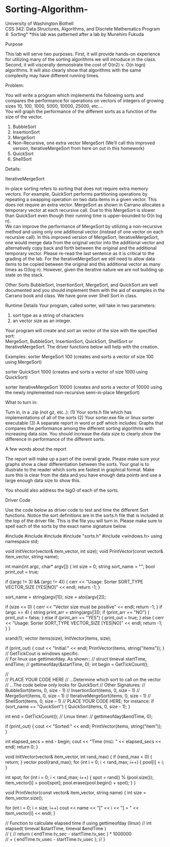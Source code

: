 # Sorting-Algorithm-
University of Washington Bothell  
CSS 342: Data Structures, Algorithms, and Discrete Mathematics 
Program 4:  Sorting* *this lab was patterned after a lab by Munehiro Fukuda 
 
 
Purpose 
 
This lab will serve two purposes.  First, it will provide hands-on experience for utilizing many of 
the sorting algorithms we will introduce in the class.  Second, it will viscerally demonstrate the 
cost of O(n2) v. O(n logn) algorithms.  It will also clearly show that algorithms with the same 
complexity may have different running times. 
 
Problem:  
 
You will write a program which implements the following sorts and compares the performance 
for operations on vectors of integers of growing sizes 10, 100, 1000, 5000, 10000, 25000, etc....  
You will graph the performance of the different sorts as a function of the size of the vector. 
 
1) BubbleSort 
2) InsertionSort 
3) MergeSort 
4) Non-Recursive, one extra vector<int> MergeSort (We’ll call this improved version, 
IterativeMergeSort from here on out in this homework) 
5) QuickSort 
6) ShellSort 
 
 
Details: 
 
IterativeMergeSort 
 
 In-place sorting refers to sorting that does not require extra memory vectors.   For 
example, QuickSort performs partitioning operations by repeating a swapping operation on two 
data items in a given vector.  This does not require an extra vector. 
MergeSort as shown in Carrano allocates a temporary vector at each recursive call.  Due 
to this MergeSort is slower than QuickSort even though their running time is upper-bounded to 
O(n log n).  
We can improve the performance of MergeSort by utilizing a non-recursive method and 
using only one additional vector (instead of one vector on each recursive call).   In this improved 
version of MergeSort, IterativeMergeSort, one would merge data from the original vector into 
the additional vector and alternatively copy back and forth between the original and the 
additional temporary vector.   Please re-read the last sentence as it is critical to the grading of 
the lab. 
For the IterativeMergeSort we still need to allow data items to be copied between the 
original and this additional vector as many times as O(log n).  However, given the iterative 
nature we are not building up state on the stack. 
  
 
Other Sorts 
 BubbleSort, InsertionSort, MergeSort, and QuickSort are well documented and you 
should implement them with the aid of examples in the Carrano book and class.   We have gone 
over Shell Sort in class. 
 
 
Runtime Details 
 Your program, called sorter, will take in two parameters:  
1) sort type as a string of characters  
2) an vector size as an integer.   
 
Your program will create and sort an vector<int> of the size with the specified sort:  
MergeSort, BubbleSort, InsertionSort, QuickSort, ShellSort or IterativeMergeSort.  The driver 
functions below will help with the creation. 
 
 Examples: 
  sorter MergeSort 100  (creates and sorts a vector<int> of size 100 using 
MergeSort) 
 
  sorter QuickSort 1000 (creates and sorts a vector<int> of size 1000 using 
QuickSort) 
 
  sorter IterativeMergeSort 10000 (creates and sorts a vector<int> of 10000 using 
the newly implemented non-recursive semi-in-place MergeSort) 
 
What to turn in: 
 
Turn in, in a .zip (not gz, etc..): 
(1)  Your sorts.h file which has implementations of all of the sorts 
(2)  Your sorter.exe file or linux sorter executable 
(3)  A separate report in word or pdf which includes:  Graphs that compares the 
performance among the different sorting algorithms with increasing data size.  You 
should increase the data size to clearly show the difference in performance of the 
different sorts. 
 
 
A few words about the report 
 
The report will make up a part of the overall grade.  Please make sure your graphs show a clear 
differentiation between the sorts.  Your goal is to illustrate to the reader which sorts are fastest 
in graphical format.  Make sure this is clear from the data and you have enough data points and 
use a large enough data size to show this.   
 
You should also address the bigO of each of the sorts. 
  
 
 
Driver Code 
 
 Use the code below as driver code to test and time the different Sort functions.  Notice 
the sort definitions are in the sorts.h file that is included at the top of the driver file.  This is the 
file you will turn in.  Please make sure to spell each of the sorts by the exact name signature 
below. 
 
#include <iostream> 
#include <vector> 
#include <string> 
#include "sorts.h" 
#include <windows.h> 
using namespace std; 
 
void InitVector(vector<int>& item_vector, int size); 
void PrintVector(const vector<int>& item_vector, string name); 
 
int main(int argc, char* argv[]) 
{ 
 int size = 0; 
 string sort_name = ""; 
 bool print_out = true; 
 
 if ((argc != 3) && (argc != 4)) 
 { 
  cerr << "Usage: Sorter SORT_TYPE VECTOR_SIZE [YES|NO]" << endl; 
  return -1; 
 } 
 
 sort_name = string(argv[1]); 
 size = atoi(argv[2]); 
 
 if (size <= 0) 
 { 
  cerr << "Vector size must be positive" << endl; 
  return -1; 
 } 
 if (argc == 4) 
 { 
  string print_arr = string(argv[3]); 
  if (print_arr == "NO") 
  { 
   print_out = false; 
  } 
  else if (print_arr == "YES") 
  { 
   print_out = true; 
  } 
  else 
  { 
   cerr << "Usage: Sorter SORT_TYPE VECTOR_SIZE [YES|NO]" << endl; 
   return -1; 
  } 
 } 
 
 srand(1); 
 vector<int> items(size); 
 InitVector(items, size); 
 
 if (print_out) 
 { 
  cout << "Initial:" << endl; 
  PrintVector(items, string("items")); 
 } 
 // GetTickCout is windows specific.     
 // For linux use gettimeofday.  As shown:: 
 //  struct timeval startTime, endTime; 
 //  gettimeofday(&startTime, 0); 
 int begin = GetTickCount(); 
 
 //  
 // PLACE YOUR CODE HERE 
 //   ...Determine which sort to call on the vector 
 //   ...The code below only looks for QuickSort 
 // Other Signatures: 
 //  BubbleSort(items, 0, size - 1) 
 //  InsertionSort(items, 0, size – 1) 
 //  MergeSort(items, 0, size – 1) 
 //  IterativeMergeSort(items, 0, size – 1) 
 //  ShellSort(items, 0, size – 1) 
 // PLACE YOUR CODE HERE;  for instance: 
 if (sort_name == "QuickSort") 
 { 
  QuickSort(items, 0, size - 1); 
 } 
 
 int end = GetTickCount(); 
 // Linux timer: 
 // gettimeofday(&endTime, 0); 
 
 if (print_out) 
 { 
  cout << "Sorted:" << endl; 
  PrintVector(items, string("item")); 
 } 
 
 int elapsed_secs = end - begin; 
 cout << "Time (ms): " << elapsed_secs << endl; 
 return 0; 
} 
 
void InitVector(vector<int>& item_vector, int rand_max) 
{ 
 if (rand_max < 0) 
 { 
  return; 
 } 
 vector<int> pool(rand_max); 
 for (int i = 0; i < rand_max; i++) 
 { 
  pool[i] = i; 
 } 
 
 int spot; 
 for (int i = 0; i < rand_max; i++) 
 { 
  spot = rand() % (pool.size()); 
  item_vector[i] = pool[spot]; 
  pool.erase(pool.begin() + spot); 
 } 
} 
 
void PrintVector(const vector<int>& item_vector, string name) 
{ 
 int size = item_vector.size(); 
 
 for (int i = 0; i < size; i++) 
  cout << name << "[" << i << "] = " << item_vector[i] << endl; 
} 
 
// Function to calculate elapsed time if using gettimeofday (linux) 
// int elapsed( timeval &startTime, timeval &endTime )  
// { 
// return ( endTime.tv_sec - startTime.tv_sec ) * 1000000  
//  + ( endTime.tv_usec - startTime.tv_usec ); 
// } 
